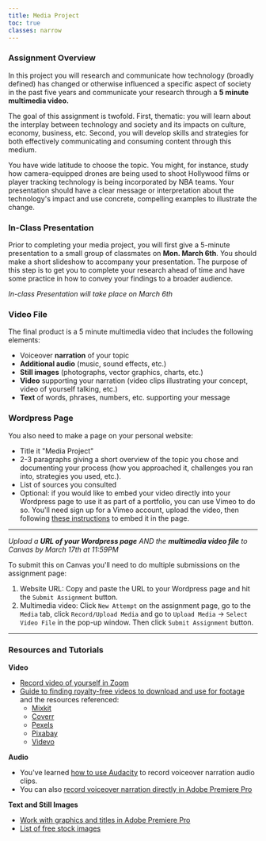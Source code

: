 ```yaml
---
title: Media Project
toc: true
classes: narrow
---
```


### Assignment Overview
In this project you will research and communicate how technology (broadly defined) has changed or otherwise influenced a specific aspect of society in the past five years and communicate your research through a **5 minute multimedia video.**

The goal of this assignment is twofold. First, thematic: you will learn about the interplay between technology and society and its impacts on culture, economy, business, etc. Second, you will develop skills and strategies for both effectively communicating and consuming content through this medium. 

You have wide latitude to choose the topic. You might, for instance, study how camera-equipped drones are being used to shoot Hollywood films or player tracking technology is being incorporated by NBA teams. Your presentation should have a clear message or interpretation about the technology's impact and use concrete, compelling examples to illustrate the change. 

### In-Class Presentation
Prior to completing your media project, you will first give a 5-minute presentation to a small group of classmates on **Mon. March 6th**. You should make a short slideshow to accompany your presentation. The purpose of this step is to get you to complete your research ahead of time and have some practice in how to convey your findings to a broader audience.

*In-class Presentation will take place on March 6th*

### Video File
The final product is a 5 minute multimedia video that includes the following elements:

- Voiceover **narration** of your topic
- **Additional audio** (music, sound effects, etc.)
- **Still images** (photographs, vector graphics, charts, etc.)
- **Video** supporting your narration (video clips illustrating your concept, video of yourself talking, etc.)
- **Text** of words, phrases, numbers, etc. supporting your message

### Wordpress Page
You also need to make a page on your personal website:

- Title it "Media Project"
- 2-3 paragraphs giving a short overview of the topic you chose and documenting your process (how you approached it, challenges you ran into, strategies you used, etc.). 
- List of sources you consulted
- Optional: if you would like to embed your video directly into your Wordpress page to use it as part of a portfolio, you can use Vimeo to do so. You'll need sign up for a Vimeo account, upload the video, then following [these instructions](https://wordpress.org/documentation/article/vimeo-embed/) to embed it in the page.

---- 

*Upload a **URL of your Wordpress page** AND the **multimedia video file** to Canvas by March 17th at 11:59PM*

To submit this on Canvas you'll need to do multiple submissions on the assignment page: 

1. Website URL: Copy and paste the URL to your Wordpress page and hit the `Submit Assignment` button. 
2. Multimedia video: Click `New Attempt` on the assignment page, go to the `Media` tab, click `Record/Upload Media` and go to `Upload Media` -> `Select Video File` in the pop-up window. Then click `Submit Assignment` button. 

----

### Resources and Tutorials

**Video**

* [Record video of yourself in Zoom](https://support.zoom.us/hc/en-us/articles/201362473-Enabling-and-starting-local-recordings)
* [Guide to finding royalty-free videos to download and use for footage](https://www.youtube.com/watch?v=BSQJuin3C58) and the resources referenced:
	* [Mixkit](https://mixkit.co/)
	* [Coverr](https://coverr.co/)
	* [Pexels](https://www.pexels.com/)
	* [Pixabay](https://pixabay.com/) 
	* [Videvo](https://www.videvo.net/)

**Audio**

- You've learned [how to use Audacity](https://cblevins.github.io/sp23-dig-stud/modules/audio-editing-1/) to record voiceover narration audio clips. 
- You can also [record voiceover narration directly in Adobe Premiere Pro](https://helpx.adobe.com/premiere-pro/how-to/work-with-audio-voice-over.html)

**Text and Still Images**

- [Work with graphics and titles in Adobe Premiere Pro](https://helpx.adobe.com/premiere-pro/how-to/add-image-text-adjust-size.html)
- [List of free stock images](https://blog.snappa.com/free-stock-photos/)